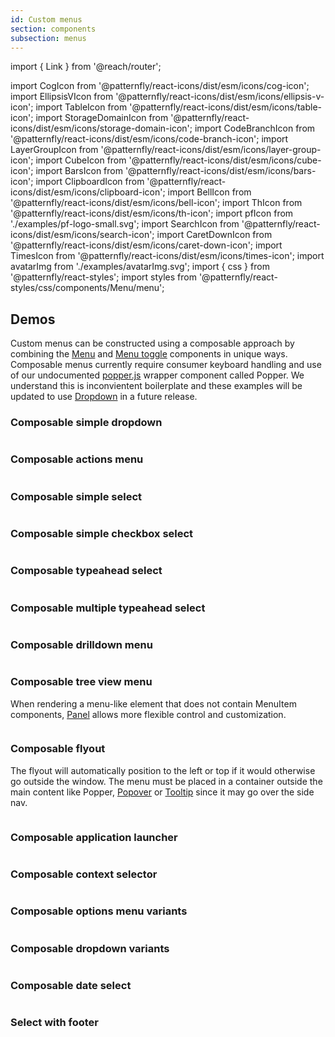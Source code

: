 ```yaml
---
id: Custom menus
section: components
subsection: menus
---
```


import { Link } from '@reach/router';

import CogIcon from '@patternfly/react-icons/dist/esm/icons/cog-icon';
import EllipsisVIcon from '@patternfly/react-icons/dist/esm/icons/ellipsis-v-icon';
import TableIcon from '@patternfly/react-icons/dist/esm/icons/table-icon';
import StorageDomainIcon from '@patternfly/react-icons/dist/esm/icons/storage-domain-icon';
import CodeBranchIcon from '@patternfly/react-icons/dist/esm/icons/code-branch-icon';
import LayerGroupIcon from '@patternfly/react-icons/dist/esm/icons/layer-group-icon';
import CubeIcon from '@patternfly/react-icons/dist/esm/icons/cube-icon';
import BarsIcon from '@patternfly/react-icons/dist/esm/icons/bars-icon';
import ClipboardIcon from '@patternfly/react-icons/dist/esm/icons/clipboard-icon';
import BellIcon from '@patternfly/react-icons/dist/esm/icons/bell-icon';
import ThIcon from '@patternfly/react-icons/dist/esm/icons/th-icon';
import pfIcon from './examples/pf-logo-small.svg';
import SearchIcon from '@patternfly/react-icons/dist/esm/icons/search-icon';
import CaretDownIcon from '@patternfly/react-icons/dist/esm/icons/caret-down-icon';
import TimesIcon from '@patternfly/react-icons/dist/esm/icons/times-icon';
import avatarImg from './examples/avatarImg.svg';
import { css } from '@patternfly/react-styles';
import styles from '@patternfly/react-styles/css/components/Menu/menu';

## Demos

Custom menus can be constructed using a composable approach by combining the [Menu](/components/menus/menu) and [Menu toggle](/components/menus/menu-toggle) components in unique ways. Composable menus currently require consumer keyboard handling and use of our undocumented [popper.js](https://popper.js.org/) wrapper component called Popper. We understand this is inconvientent boilerplate and these examples will be updated to use [Dropdown](/components/dropdown) in a future release.

### Composable simple dropdown

```ts file="./examples/ComposableSimpleDropdown.tsx"

```

### Composable actions menu

```ts file="./examples/ComposableActionsMenu.tsx"

```

### Composable simple select

```ts file="./examples/ComposableSimpleSelect.tsx"

```

### Composable simple checkbox select

```ts file="./examples/ComposableSimpleCheckboxSelect.tsx"

```

### Composable typeahead select

```ts file="./examples/ComposableTypeaheadSelect.tsx"

```

### Composable multiple typeahead select

```ts file="./examples/ComposableMultipleTypeaheadSelect.tsx"

```

### Composable drilldown menu

```ts isBeta file="./examples/ComposableDrilldownMenu.tsx"

```

### Composable tree view menu

When rendering a menu-like element that does not contain MenuItem components, [Panel](/components/panel) allows more flexible control and customization.

```ts file="./examples/ComposableTreeViewMenu.tsx"

```

### Composable flyout

The flyout will automatically position to the left or top if it would otherwise go outside the window. The menu must be placed in a container outside the main content like Popper, [Popover](/components/popover) or [Tooltip](/components/tooltip) since it may go over the side nav.

```ts isBeta file="./examples/ComposableFlyout.tsx"

```

### Composable application launcher

```ts file="./examples/ComposableApplicationLauncher.tsx"

```

### Composable context selector

```ts file="./examples/ComposableContextSelector.tsx"

```

### Composable options menu variants

```ts file="./examples/ComposableOptionsMenuVariants.tsx"

```

### Composable dropdown variants

```ts file="./examples/ComposableDropdwnVariants.tsx"

```

### Composable date select

```ts file="./examples/ComposableDateSelect.tsx"

```

### Select with footer

```ts file="./examples/MenuWithFooter.tsx"

```
